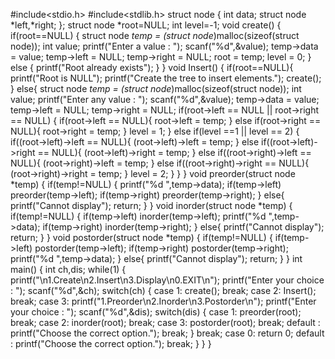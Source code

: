 #include<stdio.h>
#include<stdlib.h>
struct node
{
int data;
struct node *left,*right;
};
struct node *root=NULL;
int level=-1;
void create()
{
if(root==NULL)
{
struct node *temp = (struct node*)malloc(sizeof(struct node));
int value;
printf("Enter a value : ");
scanf("%d",&value);
temp->data = value;
temp->left = NULL;
temp->right = NULL;
root = temp;
level = 0;
}
else
{
printf("Root already exists"); 
}
} 
void Insert()
{
if(root==NULL){
printf("Root is NULL");
printf("Create the tree to insert elements.");
create();
}
else{
struct node *temp = (struct node*)malloc(sizeof(struct node));
int value;
printf("Enter any value : ");
scanf("%d",&value);
temp->data = value;
temp->left = NULL;
temp->right = NULL;
if(root->left == NULL || root->right == NULL)
{
if(root->left == NULL){
root->left = temp;
}
else if(root->right == NULL){
root->right = temp;
}
level = 1;
}
else if(level ==1 || level == 2)
{
if((root->left)->left == NULL){
(root->left)->left = temp;
}
else if((root->left)->right == NULL){
(root->left)->right = temp;
}
else if((root->right)->left == NULL){
(root->right)->left = temp;
}
else if((root->right)->right == NULL){
(root->right)->right = temp;
}
level = 2;
}
}
}
void preorder(struct node *temp)
{
if(temp!=NULL)
{
printf("%d ",temp->data);
if(temp->left)
preorder(temp->left);
if(temp->right)
preorder(temp->right);
}
else{
printf("Cannot display");
return;
}
}
void inorder(struct node *temp)
{
if(temp!=NULL)
{
if(temp->left)
inorder(temp->left);
printf("%d ",temp->data);
if(temp->right)
inorder(temp->right);
}
else{
printf("Cannot display");
return;
}
}
void postorder(struct node *temp)
{
if(temp!=NULL)
{
if(temp->left)
postorder(temp->left);
if(temp->right)
postorder(temp->right);
printf("%d ",temp->data);
}
else{
printf("Cannot display");
return;
}
}
int main()
{
int ch,dis;
while(1)
{
printf("\n1.Create\n2.Insert\n3.Display\n0.EXIT\n");
printf("Enter your choice : ");
scanf("%d",&ch);
switch(ch)
{
case 1: create(); break;
case 2: Insert(); break;
case 3: printf("1.Preorder\n2.Inorder\n3.Postorder\n");
printf("Enter your choice : ");
scanf("%d",&dis);
switch(dis)
{
case 1: preorder(root); break;
case 2: inorder(root); break;
case 3: postorder(root); break;
default : printf("Choose the correct option."); 
break;
}
break;
case 0: return 0;
default : printf("Choose the correct option."); break;
}
}
}

